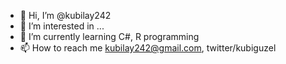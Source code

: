 - 👋 Hi, I’m @kubilay242
- 👀 I’m interested in ...
- 🌱 I’m currently learning C#, R programming
- 📫 How to reach me kubilay242@gmail.com, twitter/kubiguzel

<!---
kubilay242/kubilay242 is a ✨ special ✨ repository because its `README.md` (this file) appears on your GitHub profile.
You can click the Preview link to take a look at your changes.
--->
